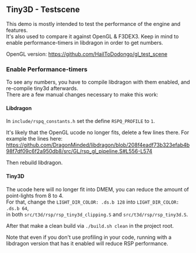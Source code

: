 ## Tiny3D - Testscene

This demo is mostly intended to test the performance of the engine and features.<br>
It's also used to compare it against OpenGL & F3DEX3.
Keep in mind to enable performance-timers in libdragon in order to get numbers.

OpenGL version: https://github.com/HailToDodongo/gl_test_scene

### Enable Performance-timers

To see any numbers, you have to compile libdragon with them enabled, and re-compile tiny3d afterwards.<br/>
There are a few manual changes necessary to make this work:

#### Libdragon

In `include/rspq_constants.h` set the define `RSPQ_PROFILE` to `1`.

It's likely that the OpenGL ucode no longer fits, delete a few lines there.
For example the lines here: https://github.com/DragonMinded/libdragon/blob/208f4eadf73b323efab4b98f7df09c6f2a950db8/src/GL/rsp_gl_pipeline.S#L556-L574

Then rebuild libdragon.

#### Tiny3D

The ucode here will no longer fit into DMEM, you can reduce the amount of point-lights from 8 to 4.<br/>
For that, change the `LIGHT_DIR_COLOR: .ds.b 128` into `LIGHT_DIR_COLOR: .ds.b 64`,<br/>
in both `src/t3d/rsp/rsp_tiny3d_clipping.S` and `src/t3d/rsp/rsp_tiny3d.S`.

After that make a clean build via `./build.sh clean` in the project root.

Note that even if you don't use profiling in your code, running with a libdragon version that has it enabled will reduce RSP performance.